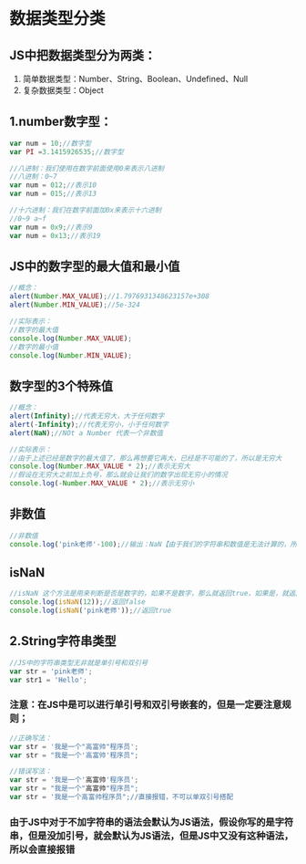 # 数据类型分类

## JS中把数据类型分为两类：

1. 简单数据类型：Number、String、Boolean、Undefined、Null
2. 复杂数据类型：Object

## 1.number数字型：

```javaScript
var num = 10;//数字型
var PI =3.1415926535;//数字型

//八进制：我们使用在数字前面使用0来表示八进制
//八进制：0~7
var num = 012;//表示10
var num = 015;//表示13

//十六进制：我们在数字前面加0x来表示十六进制
//0~9 a~f
var num = 0x9;//表示9
var num = 0x13;//表示19
```

## JS中的数字型的最大值和最小值

```javaScript
//概念：
alert(Number.MAX_VALUE);//1.7976931348623157e+308
alert(Number.MIN_VALUE);//5e-324

//实际表示：
//数字的最大值
console.log(Number.MAX_VALUE);
//数字的最小值
console.log(Number.MIN_VALUE);
```

## 数字型的3个特殊值

```javaScript
//概念：
alert(Infinity);//代表无穷大，大于任何数字
alert(-Infinity);//代表无穷小，小于任何数字
alert(NaN);//NOt a Number 代表一个非数值

//实际表示：
//由于上述已经是数字的最大值了，那么再想要它再大，已经是不可能的了，所以是无穷大
console.log(Number.MAX_VALUE * 2);//表示无穷大
//假设在无穷大之前加上负号，那么就会让我们的数字出现无穷小的情况
console.log(-Number.MAX_VALUE * 2);//表示无穷小
```

## 非数值

```javaScript
//非数值
console.log('pink老师'-100);//输出：NaN【由于我们的字符串和数值是无法计算的，所以得出的结果就是非数值】
```

## isNaN

```javaScript
//isNaN 这个方法是用来判断是否是数字的，如果不是数字，那么就返回true，如果是，就返回false
console.log(isNaN(12));//返回false
console.log(isNaN('pink老师'));//返回true
```

## 2.String字符串类型

```javaScript
//JS中的字符串类型无非就是单引号和双引号
var str = 'pink老师';
var str1 = 'Hello';
```

### 注意：在JS中是可以进行单引号和双引号嵌套的，但是一定要注意规则；

```javaScript
//正确写法：
var str = '我是一个"高富帅"程序员';
var str = "我是一个'高富帅'程序员";

//错误写法：
var str = '我是一个'高富帅'程序员';
var str = "我是一个"高富帅"程序员";
var str = '我是一个高富帅程序员";//直接报错，不可以单双引号搭配

```

### 由于JS中对于不加字符串的语法会默认为JS语法，假设你写的是字符串，但是没加引号，就会默认为JS语法，但是JS中又没有这种语法，所以会直接报错

